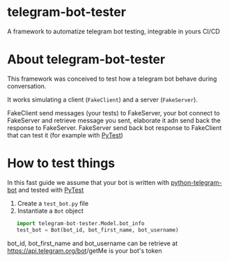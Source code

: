 # telegram-bot-tester
A framework to automatize telegram bot testing, integrable in yours CI/CD

# About telegram-bot-tester
This framework was conceived to test how a telegram bot behave during conversation.

It works simulating a client (`FakeClient`) and a server (`FakeServer`).

FakeClient send messages (your tests) to FakeServer, your bot connect to FakeServer and retrieve message you sent, elaborate it adn send back the response to FakeServer. FakeServer send back bot response to FakeClient that can test it (for example with [PyTest](https://pypi.org/project/pytest/))

# How to test things
In this fast guide we assume that your bot is written with [python-telegram-bot](https://python-telegram-bot.org) and tested with [PyTest](https://pypi.org/project/pytest/)
1. Create a `test_bot.py` file
2. Instantiate a `Bot` object
```python
   import telegram-bot-tester.Model.bot_info
   test_bot = Bot(bot_id, bot_first_name, bot_username)
```
bot_id, bot_first_name and bot_username can be retrieve at https://api.telegram.org/bot<TOKEN>/getMe <TOKEN> is your bot's token